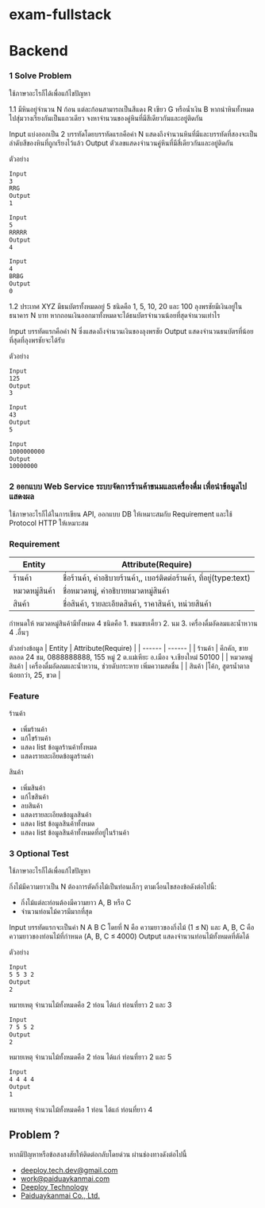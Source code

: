 # exam-fullstack

# Backend
### 1 Solve Problem
ใช้ภาษาอะไรก็ได้เพื่อแก้ไขปัญหา

1.1 มีหินอยู่จำนวน N ก้อน แต่ละก้อนสามารถเป็นสีแดง R เขียว G หรือน้ำเงิน B หากนำหินทั้งหมดไปสุ่มวางเรียงกันเป็นแถวเดียว จงหาจำนวนของคู่หินที่มีสีเดียวกันและอยู่ติดกัน

Input
แบ่งออกเป็น 2 บรรทัดโดยบรรทัดแรกคือค่า N แสดงถึงจำนวนหินที่มีและบรรทัดที่สองจะเป็นลำดับสีของหินที่ถูกเรียงไว้แล้ว
Output
ตัวเลขแสดงจำนวนคู่หินที่มีสี่เดียวกันและอยู่ติดกัน

ตัวอย่าง

```sh
Input
3
RRG
Output
1
```

```sh
Input
5
RRRRR
Output
4
```

```sh
Input
4
BRBG
Output
0
```
1.2 ประเทศ XYZ มีธนบัตรทั้งหมดอยู่ 5 ชนิดคือ 1, 5, 10, 20 และ 100 ลุงพรชัยมีเงินอยู่ในธนาคาร N บาท หากถอนเงินออกมาทั้งหมดจะได้ธนบัตรจำนวนน้อยที่สุดจำนวนเท่าไร

Input
บรรทัดแรกคือค่า N ซึ่งแสดงถึงจำนวนเงินของลุงพรชัย
Output
แสดงจำนวนธนบัตรที่น้อยที่สุดที่ลุงพรชัยจะได้รับ

ตัวอย่าง

```sh
Input
125
Output
3
```

```sh
Input
43
Output
5
```

```sh
Input
1000000000
Output
10000000
```
### 2 ออกแบบ Web Service ระบบจัดการร้านค้าขนมและเครื่องดื่ม เพื่อนำข้อมูลไปแสดงผล
ใช้ภาษาอะไรก็ได้ในการเขียน API, ออกแบบ DB ให้เหมาะสมกับ Requirement และใช้ Protocol HTTP ให้เหมาะสม
###  Requirement

| Entity | Attribute(Require) |
| ------ | ------ |
| ร้านค้า | ชื่อร้านค้า, คำอธิบายร้านค้า,, เบอร์ติดต่อร้านค้า, ที่อยู่(type:text)|
| หมวดหมู่สินค้า |ชื่อหมวดหมู่, คำอธิบายหมวดหมู่สินค้า |
| สินค้า | ชื่อสินค้า, รายละเอียดสินค้า, ราคาสินค้า, หน่วยสินค้า |
กำหนดให้ หมวดหมู่สินค้ามีทั้งหมด 4 ชนิดคือ 1. ขนมขบเคี้ยว 2. นม 3. เครื่องดื่มอัดลมและน้ำหวาน 4 .อื่นๆ

 ตัวอย่างข้อมูล
| Entity | Attribute(Require) |
| ------ | ------ |
| ร้านค้า | คึกคัก, ขายตลอด 24 ชม, 0888888888, 155 หมู่ 2 ต.แม่เหียะ อ.เมือง จ.เชียงใหม่ 50100 |
| หมวดหมู่สินค้า | เครื่องดื่มอัดลมและน้ำหวาน, ช่วยดับกระหาย เพิ่มความสดชื่น |
| สินค้า |โค้ก, สูตรน้ำตาลน้อยกว่า, 25, ขวด |

### Feature
ร้านค้า
  - เพิ่มร้านค้า
  - แก้ไขร้านค้า
  - แสดง list ข้อมูลร้านค้าทั้งหมด
  - แสดงรายละเอียดข้อมูลร้านค้า

สินค้า
  - เพิ่มสินค้า
  - แก้ไขสินค้า
  - ลบสินค้า
  - แสดงรายละเอียดข้อมูลสินค้า
  - แสดง list ข้อมูลสินค้าทั้งหมด
  - แสดง list ข้อมูลสินค้าทั้งหมดที่อยู่ในร้านค้า

### 3 Optional Test
ใช้ภาษาอะไรก็ได้เพื่อแก้ไขปัญหา

กิ่งไม้มีความยาวเป็น N ต้องการตัดกิ่งไม้เป็นท่อนเล็กๆ ตามเงื่อนไขสองข้อดังต่อไปนี้:
- กิ่งไม้แต่ละท่อนต้องมีความยาว A, B หรือ C
- จำนวนท่อนไม้ควรมีมากที่สุด

 Input 
 บรรทัดแรกจะเป็นค่า N A B C  โดยที่  N คือ ความยาวของกิ่งไม้ (1 ≤ N)   และ A, B, C คือความยาวของท่อนไม้ที่กำหนด (A, B, C ≤ 4000) 
 Output
 แสดงจำนวนท่อนไม้ทั้งหมดที่ตัดได้
 
ตัวอย่าง

```sh
Input
5 5 3 2
Output
2
```
หมายเหตุ จำนวนไม้ทั้งหมดคือ 2 ท่อน ได้แก่ ท่อนที่ยาว 2 และ 3

```sh
Input
7 5 5 2
Output
2
```
หมายเหตุ จำนวนไม้ทั้งหมดคือ 2 ท่อน ได้แก่ ท่อนที่ยาว 2 และ 5

```sh
Input
4 4 4 4
Output
1
```
หมายเหตุ จำนวนไม้ทั้งหมดคือ 1 ท่อน ได้แก่ ท่อนที่ยาว 4



## Problem ?
หากมีปัญหาหรือข้อสงสงสัยให้ติดต่อกลับโดยด่วน ผ่านช่องทางดังต่อไปนี้
- <deeploy.tech.dev@gmail.com>
- <work@paiduaykanmai.com> 
- [Deeploy Technology](https://www.facebook.com/deeploytech) 
- [Paiduaykanmai Co., Ltd.](https://www.facebook.com/paiduay.tech)

